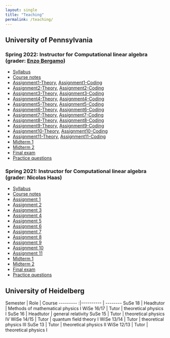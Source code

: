 ```yaml
---
layout: single
title: "Teaching"
permalink: /teaching/
---
```


<!--{% include toc title = "Teaching at the"%}-->

## University of Pennsylvania

### Spring 2022: Instructor for Computational linear algebra (grader: [Enzo Bergamo](https://www.enzobergamo.com/))

* [Syllabus](/2022/Syllabus.pdf)
* [Course notes](/2022/ComputationalLinearAlgebra-2022.pdf)
* [Assignment1-Theory](/2022/Assignment1-Theory.pdf), [Assignment1-Coding](/2022/Assignment1-Coding.pdf)
* [Assignment2-Theory](/2022/Assignment2-Theory.pdf), [Assignment2-Coding](/2022/Assignment2-Coding.pdf)
* [Assignment3-Theory](/2022/Assignment3-Theory.pdf), [Assignment3-Coding](/2022/Assignment3-Coding.pdf)
* [Assignment4-Theory](/2022/Assignment4-Theory.pdf), [Assignment4-Coding](/2022/Assignment4-Coding.pdf)
* [Assignment5-Theory](/2022/Assignment5-Theory.pdf), [Assignment5-Coding](/2022/Assignment5-Coding.pdf)
* [Assignment6-Theory](/2022/Assignment6-Theory.pdf), [Assignment6-Coding](/2022/Assignment6-Coding.pdf)
* [Assignment7-Theory](/2022/Assignment7-Theory.pdf), [Assignment7-Coding](/2022/Assignment7-Coding.pdf)
* [Assignment8-Theory](/2022/Assignment8-Theory.pdf), [Assignment8-Coding](/2022/Assignment8-Coding.pdf)
* [Assignment9-Theory](/2022/Assignment9-Theory.pdf), [Assignment9-Coding](/2022/Assignment9-Coding.pdf)
* [Assignment10-Theory](/2022/Assignment10-Theory.pdf), [Assignment10-Coding](/2022/Assignment10-Coding.pdf)
* [Assignment11-Theory](/2022/Assignment11-Theory.pdf), [Assignment11-Coding](/2022/Assignment11-Coding.pdf)
* [Midterm 1](/2022/Midterm1.pdf)
* [Midterm 2](/2022/Midterm2.pdf)
* [Final exam](/2022/FinalExam.pdf)
* [Practice questions](/2022/Practice.pdf)

### Spring 2021: Instructor for Computational linear algebra (grader: Nicolas Haas)

* [Syllabus](/2021/Syllabus.pdf)
* [Course notes](/2021/ComputationalLinearAlgebra-2021.pdf)
* [Assignment 1](/2021/Assignment1.pdf)
* [Assignment 2](/2021/Assignment2.pdf)
* [Assignment 3](/2021/Assignment3.pdf)
* [Assignment 4](/2021/Assignment4.pdf)
* [Assignment 5](/2021/Assignment5.pdf)
* [Assignment 6](/2021/Assignment6.pdf)
* [Assignment 7](/2021/Assignment7.pdf)
* [Assignment 8](/2021/Assignment8.pdf)
* [Assignment 9](/2021/Assignment9.pdf)
* [Assignment 10](/2021/Assignment10.pdf)
* [Assignment 11](/2021/Assignment11.pdf)
* [Midterm 1](/2021/Midterm1.pdf)
* [Midterm 2](/2021/Midterm2.pdf)
* [Final exam](/2021/FinalExam.pdf)
* [Practice questions](/2021/Practice.pdf)


## University of Heidelberg

 Semester | Role | Course
---------    :|---------- | --------
   SuSe 18    | Headtutor | Methods of mathematical physics I
   WiSe 16/17 | Tutor     | theoretical physics I
   SuSe 16    | Headtutor | general relativity
   SuSe 15    | Tutor     | theoretical physics IV
   WiSe 14/15 | Tutor     | quantum field theory I
   WiSe 13/14 | Tutor     | theoretical physics III
   SuSe 13    | Tutor     | theoretical physics II
   WiSe 12/13 | Tutor     | theoretical physics I
 
